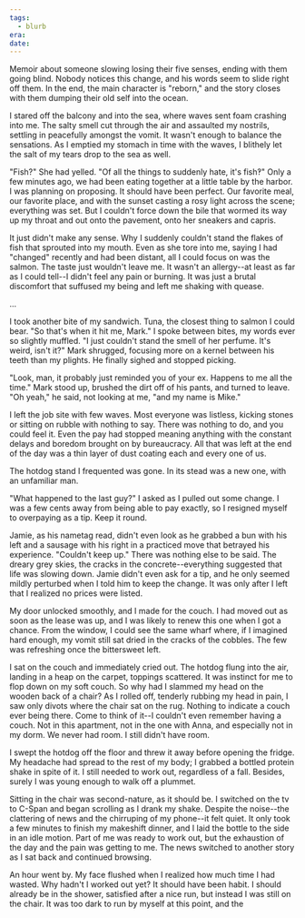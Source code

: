 ```yaml
---
tags:
  - blurb
era: 
date:
---
```

Memoir about someone slowing losing their five senses, ending with them going blind. Nobody notices this change, and his words seem to slide right off them. In the end, the main character is "reborn," and the story closes with them dumping their old self into the ocean. 


I stared off the balcony and into the sea, where waves sent foam crashing into me. The salty smell cut through the air and assaulted my nostrils, settling in peacefully amongst the vomit. It wasn't enough to balance the sensations. As I emptied my stomach in time with the waves, I blithely let the salt of my tears drop to the sea as well. 

"Fish?" She had yelled. "Of all the things to suddenly hate, it's fish‽" Only a few minutes ago, we had been eating together at a little table by the harbor. I was planning on proposing. It should have been perfect. Our favorite meal, our favorite place, and with the sunset casting a rosy light across the scene; everything was set. But I couldn't force down the bile that wormed its way up my throat and out onto the pavement, onto her sneakers and capris. 

It just didn't make any sense. Why I suddenly couldn't stand the flakes of fish that sprouted into my mouth. Even as she tore into me, saying I had "changed" recently and had been distant, all I could focus on was the salmon. The taste just wouldn't leave me. It wasn't an allergy--at least as far as I could tell--I didn't feel any pain or burning. It was just a brutal discomfort that suffused my being and left me shaking with quease. 

...

I took another bite of my sandwich. Tuna, the closest thing to salmon I could bear. "So that's when it hit me, Mark." I spoke between bites, my words ever so slightly muffled. "I just couldn't stand the smell of her perfume. It's weird, isn't it?" Mark shrugged, focusing more on a kernel between his teeth than my plights. He finally sighed and stopped picking.

"Look, man, it probably just reminded you of your ex. Happens to me all the time." Mark stood up, brushed the dirt off of his pants, and turned to leave. "Oh yeah," he said, not looking at me, "and my name is Mike." 

I left the job site with few waves. Most everyone was listless, kicking stones or sitting on rubble with nothing to say. There was nothing to do, and you could feel it. Even the pay had stopped meaning anything with the constant delays and boredom brought on by bureaucracy. All that was left at the end of the day was a thin layer of dust coating each and every one of us.

The hotdog stand I frequented was gone. In its stead was a new one, with an unfamiliar man.

"What happened to the last guy?" I asked as I pulled out some change. I was a few cents away from being able to pay exactly, so I resigned myself to overpaying as a tip. Keep it round.

Jamie, as his nametag read, didn't even look as he grabbed a bun with his left and a sausage with his right in a practiced move that betrayed his experience. "Couldn't keep up." There was nothing else to be said. The dreary grey skies, the cracks in the concrete--everything suggested that life was slowing down. Jamie didn't even ask for a tip, and he only seemed mildly perturbed when I told him to keep the change. It was only after I left that I realized no prices were listed. 

My door unlocked smoothly, and I made for the couch. I had moved out as soon as the lease was up, and I was likely to renew this one when I got a chance. From the window, I could see the same wharf where, if I imagined hard enough, my vomit still sat dried in the cracks of the cobbles. The few was refreshing once the bittersweet left.

I sat on the couch and immediately cried out. The hotdog flung into the air, landing in a heap on the carpet, toppings scattered. It was instinct for me to flop down on my soft couch. So why had I slammed my head on the wooden back of a chair? As I rolled off, tenderly rubbing my head in pain, I saw only divots where the chair sat on the rug. Nothing to indicate a couch ever being there. Come to think of it--I couldn't even remember having a couch. Not in this apartment, not in the one with Anna, and especially not in my dorm. We never had room. I still didn't have room.

I swept the hotdog off the floor and threw it away before opening the fridge. My headache had spread to the rest of my body; I grabbed a bottled protein shake in spite of it. I still needed to work out, regardless of a fall. Besides, surely I was young enough to walk off a plummet. 

Sitting in the chair was second-nature, as it should be. I switched on the tv to C-Span and began scrolling as I drank my shake. Despite the noise--the clattering of news and the chirruping of my phone--it felt quiet. It only took a few minutes to finish my makeshift dinner, and I laid the bottle to the side in an idle motion. Part of me was ready to work out, but the exhaustion of the day and the pain was getting to me. The news switched to another story as I sat back and continued browsing.

An hour went by. My face flushed when I realized how much time I had wasted. Why hadn't I worked out yet? It should have been habit. I should already be in the shower, satisfied after a nice run, but instead I was still on the chair. It was too dark to run by myself at this point, and the 